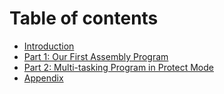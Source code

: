 # Table of contents

* [Introduction](README.md)
* [Part 1: Our First Assembly Program](part-1.md)
* [Part 2: Multi-tasking Program in Protect Mode](part-2.md)
* [Appendix](appendix.md)

